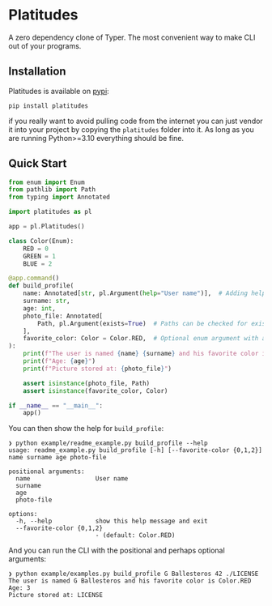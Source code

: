 # Platitudes

A zero dependency clone of Typer. The most convenient way to make CLI out of your programs.

## Installation

Platitudes is available on [pypi](https://pypi.org/project/platitudes/):

```
pip install platitudes
```

if you really want to avoid pulling code from the internet you can just vendor
it into your project by copying the `platitudes` folder into it. As long as you
are running Python>=3.10 everything should be fine.

## Quick Start

```python
from enum import Enum
from pathlib import Path
from typing import Annotated

import platitudes as pl

app = pl.Platitudes()

class Color(Enum):
    RED = 0
    GREEN = 1
    BLUE = 2

@app.command()
def build_profile(
    name: Annotated[str, pl.Argument(help="User name")],  # Adding help strings
    surname: str,
    age: int,
    photo_file: Annotated[
        Path, pl.Argument(exists=True)  # Paths can be checked for existence
    ],
    favorite_color: Color = Color.RED,  # Optional enum argument with a default
):
    print(f"The user is named {name} {surname} and his favorite color is {favorite_color}")
    print(f"Age: {age}")
    print(f"Picture stored at: {photo_file}")

    assert isinstance(photo_file, Path)
    assert isinstance(favorite_color, Color)

if __name__ == "__main__":
    app()
```

You can then show the help for `build_profile`:

```
❯ python example/readme_example.py build_profile --help
usage: readme_example.py build_profile [-h] [--favorite-color {0,1,2}] name surname age photo-file

positional arguments:
  name                  User name
  surname
  age
  photo-file

options:
  -h, --help            show this help message and exit
  --favorite-color {0,1,2}
                        - (default: Color.RED)
```

And you can run the CLI with the positional and perhaps optional arguments:

```
❯ python example/examples.py build_profile G Ballesteros 42 ./LICENSE
The user is named G Ballesteros and his favorite color is Color.RED
Age: 3
Picture stored at: LICENSE
```
